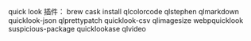quick look 插件：
brew cask install qlcolorcode qlstephen qlmarkdown quicklook-json qlprettypatch quicklook-csv qlimagesize webpquicklook suspicious-package quicklookase qlvideo
